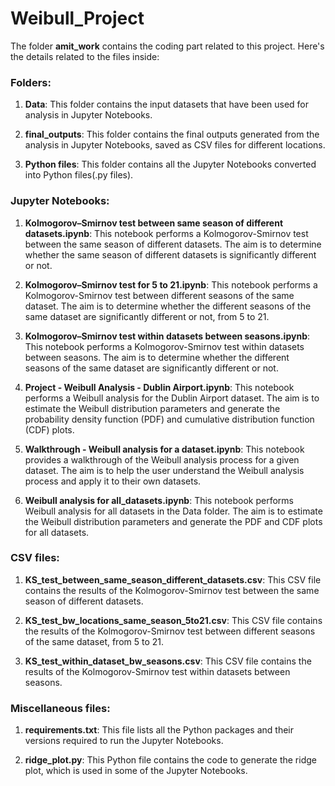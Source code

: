 # Weibull_Project

The folder **amit_work** contains the coding part related to this project. Here's the details related to the files inside:


### **Folders:**

1. **Data**: This folder contains the input datasets that have been used for analysis in Jupyter Notebooks. 

2. **final_outputs**: This folder contains the final outputs generated from the analysis in Jupyter Notebooks, saved as CSV files for different locations.

3. **Python files**: This folder contains all the Jupyter Notebooks converted into Python files(.py files).


### **Jupyter Notebooks:**

1. **Kolmogorov–Smirnov test between same season of different datasets.ipynb**: This notebook performs a Kolmogorov-Smirnov test between the same season of different datasets. The aim is to determine whether the same season of different datasets is significantly different or not.

2. **Kolmogorov–Smirnov test for 5 to 21.ipynb**: This notebook performs a Kolmogorov-Smirnov test between different seasons of the same dataset. The aim is to determine whether the different seasons of the same dataset are significantly different or not, from 5 to 21.

3. **Kolmogorov–Smirnov test within datasets between seasons.ipynb**: This notebook performs a Kolmogorov-Smirnov test within datasets between seasons. The aim is to determine whether the different seasons of the same dataset are significantly different or not.

4. **Project - Weibull Analysis - Dublin Airport.ipynb**: This notebook performs a Weibull analysis for the Dublin Airport dataset. The aim is to estimate the Weibull distribution parameters and generate the probability density function (PDF) and cumulative distribution function (CDF) plots.

5. **Walkthrough - Weibull analysis for a dataset.ipynb**: This notebook provides a walkthrough of the Weibull analysis process for a given dataset. The aim is to help the user understand the Weibull analysis process and apply it to their own datasets.

6. **Weibull analysis for all_datasets.ipynb**: This notebook performs Weibull analysis for all datasets in the Data folder. The aim is to estimate the Weibull distribution parameters and generate the PDF and CDF plots for all datasets.


### **CSV files:**

1. **KS_test_between_same_season_different_datasets.csv**: This CSV file contains the results of the Kolmogorov-Smirnov test between the same season of different datasets.

2. **KS_test_bw_locations_same_season_5to21.csv**: This CSV file contains the results of the Kolmogorov-Smirnov test between different seasons of the same dataset, from 5 to 21.

3. **KS_test_within_dataset_bw_seasons.csv**: This CSV file contains the results of the Kolmogorov-Smirnov test within datasets between seasons.


### **Miscellaneous files:**

1. **requirements.txt**: This file lists all the Python packages and their versions required to run the Jupyter Notebooks.

2. **ridge_plot.py**: This Python file contains the code to generate the ridge plot, which is used in some of the Jupyter Notebooks.